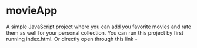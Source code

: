 # movieApp
A simple JavaScript project where you can add you favorite movies and rate them as well for your personal collection.
You can run this project by first running index.html.
Or directly open through this link - 
